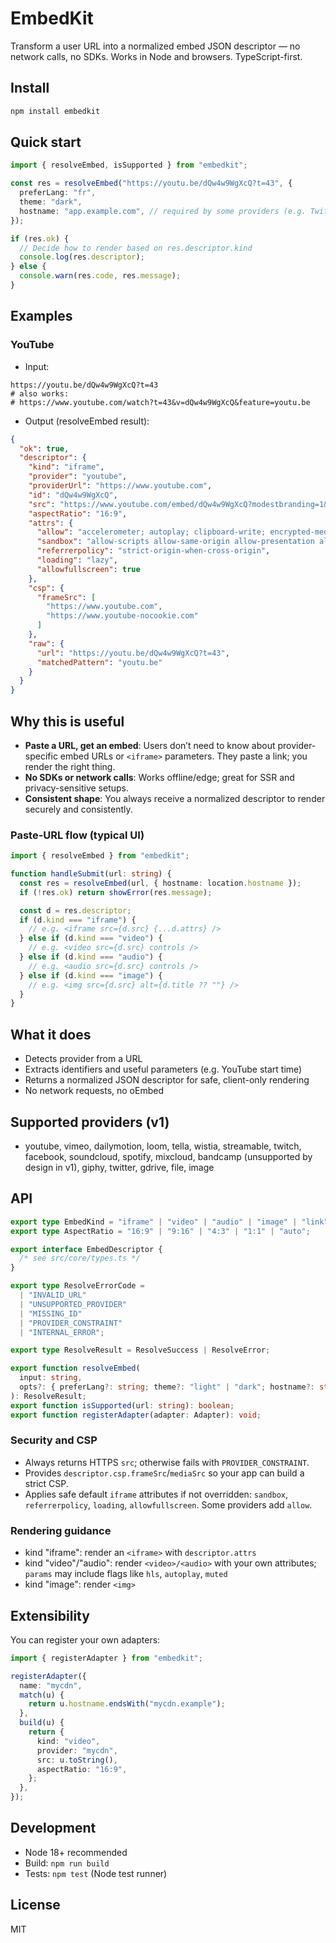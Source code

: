 # EmbedKit

Transform a user URL into a normalized embed JSON descriptor — no network calls, no SDKs. Works in Node and browsers. TypeScript-first.

## Install

```bash
npm install embedkit
```

## Quick start

```ts
import { resolveEmbed, isSupported } from "embedkit";

const res = resolveEmbed("https://youtu.be/dQw4w9WgXcQ?t=43", {
  preferLang: "fr",
  theme: "dark",
  hostname: "app.example.com", // required by some providers (e.g. Twitch)
});

if (res.ok) {
  // Decide how to render based on res.descriptor.kind
  console.log(res.descriptor);
} else {
  console.warn(res.code, res.message);
}
```

## Examples

### YouTube

- Input:

```text
https://youtu.be/dQw4w9WgXcQ?t=43
# also works:
# https://www.youtube.com/watch?t=43&v=dQw4w9WgXcQ&feature=youtu.be
```

- Output (resolveEmbed result):

```json
{
  "ok": true,
  "descriptor": {
    "kind": "iframe",
    "provider": "youtube",
    "providerUrl": "https://www.youtube.com",
    "id": "dQw4w9WgXcQ",
    "src": "https://www.youtube.com/embed/dQw4w9WgXcQ?modestbranding=1&rel=0&start=43",
    "aspectRatio": "16:9",
    "attrs": {
      "allow": "accelerometer; autoplay; clipboard-write; encrypted-media; gyroscope; picture-in-picture; web-share",
      "sandbox": "allow-scripts allow-same-origin allow-presentation allow-popups",
      "referrerpolicy": "strict-origin-when-cross-origin",
      "loading": "lazy",
      "allowfullscreen": true
    },
    "csp": {
      "frameSrc": [
        "https://www.youtube.com",
        "https://www.youtube-nocookie.com"
      ]
    },
    "raw": {
      "url": "https://youtu.be/dQw4w9WgXcQ?t=43",
      "matchedPattern": "youtu.be"
    }
  }
}
```

## Why this is useful

- **Paste a URL, get an embed**: Users don’t need to know about provider-specific embed URLs or `<iframe>` parameters. They paste a link; you render the right thing.
- **No SDKs or network calls**: Works offline/edge; great for SSR and privacy-sensitive setups.
- **Consistent shape**: You always receive a normalized descriptor to render securely and consistently.

### Paste-URL flow (typical UI)

```ts
import { resolveEmbed } from "embedkit";

function handleSubmit(url: string) {
  const res = resolveEmbed(url, { hostname: location.hostname });
  if (!res.ok) return showError(res.message);

  const d = res.descriptor;
  if (d.kind === "iframe") {
    // e.g. <iframe src={d.src} {...d.attrs} />
  } else if (d.kind === "video") {
    // e.g. <video src={d.src} controls />
  } else if (d.kind === "audio") {
    // e.g. <audio src={d.src} controls />
  } else if (d.kind === "image") {
    // e.g. <img src={d.src} alt={d.title ?? ""} />
  }
}
```

## What it does

- Detects provider from a URL
- Extracts identifiers and useful parameters (e.g. YouTube start time)
- Returns a normalized JSON descriptor for safe, client-only rendering
- No network requests, no oEmbed

## Supported providers (v1)

- youtube, vimeo, dailymotion, loom, tella, wistia, streamable, twitch, facebook, soundcloud, spotify, mixcloud, bandcamp (unsupported by design in v1), giphy, twitter, gdrive, file, image

## API

```ts
export type EmbedKind = "iframe" | "video" | "audio" | "image" | "link";
export type AspectRatio = "16:9" | "9:16" | "4:3" | "1:1" | "auto";

export interface EmbedDescriptor {
  /* see src/core/types.ts */
}

export type ResolveErrorCode =
  | "INVALID_URL"
  | "UNSUPPORTED_PROVIDER"
  | "MISSING_ID"
  | "PROVIDER_CONSTRAINT"
  | "INTERNAL_ERROR";

export type ResolveResult = ResolveSuccess | ResolveError;

export function resolveEmbed(
  input: string,
  opts?: { preferLang?: string; theme?: "light" | "dark"; hostname?: string }
): ResolveResult;
export function isSupported(url: string): boolean;
export function registerAdapter(adapter: Adapter): void;
```

### Security and CSP

- Always returns HTTPS `src`; otherwise fails with `PROVIDER_CONSTRAINT`.
- Provides `descriptor.csp.frameSrc`/`mediaSrc` so your app can build a strict CSP.
- Applies safe default `iframe` attributes if not overridden: `sandbox`, `referrerpolicy`, `loading`, `allowfullscreen`. Some providers add `allow`.

### Rendering guidance

- kind "iframe": render an `<iframe>` with `descriptor.attrs`
- kind "video"/"audio": render `<video>/<audio>` with your own attributes; `params` may include flags like `hls`, `autoplay`, `muted`
- kind "image": render `<img>`

## Extensibility

You can register your own adapters:

```ts
import { registerAdapter } from "embedkit";

registerAdapter({
  name: "mycdn",
  match(u) {
    return u.hostname.endsWith("mycdn.example");
  },
  build(u) {
    return {
      kind: "video",
      provider: "mycdn",
      src: u.toString(),
      aspectRatio: "16:9",
    };
  },
});
```

## Development

- Node 18+ recommended
- Build: `npm run build`
- Tests: `npm test` (Node test runner)

## License

MIT
